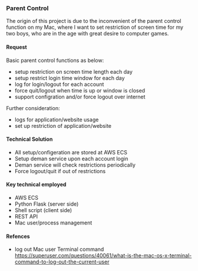 ### Parent Control

The origin of this project is due to the inconvenient of the parent control function on my Mac, where I want to set restriction of screen time for my two boys, who are in the age with great desire to computer games.


#### Request

Basic parent control functions as below:
- setup restriction on screen time length each day
- setup restrict login time window for each day 
- log for login/logout for each account
- force quit/logout when time is up or window is closed
- support configration and/or force logout over internet 

Further consideration:
- logs for application/website usage 
- set up restriction of application/website 

#### Technical Solution

- All setup/configeration are stored at AWS ECS
- Setup deman service upon each account login
- Deman service will check restrictions periodically
- Force logout/quit if out of restrictions

#### Key technical employed

- AWS ECS
- Python Flask (server side)
- Shell script (client side)
- REST API 
- Mac user/process management



#### Refences

- log out Mac user  Terminal command
https://superuser.com/questions/40061/what-is-the-mac-os-x-terminal-command-to-log-out-the-current-user

